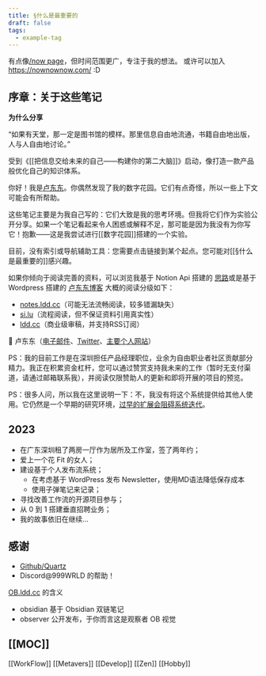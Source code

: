 ```yaml
---
title: §什么是最重要的
draft: false
tags:
  - example-tag
---
```

有点像[/now page](https://sivers.org/nowff)，但时间范围更广，专注于我的想法。
或许可以加入 https://nownownow.com/ :D
## 序章：关于这些笔记

**为什么分享**

“如果有天堂，那一定是图书馆的模样。那里信息自由地流通，书籍自由地出版，人与人自由地讨论。” 

受到《[[把信息交给未来的自己——构建你的第二大脑]]》启动，像打造一款产品般优化自己的知识体系。

你好！我是[卢东东](https://si.lu)。你偶然发现了我的数字花园。它们有点奇怪，所以一些上下文可能会有所帮助。

这些笔记主要是为我自己写的：它们大致是我的思考环境。但我将它们作为实验公开分享。如果一个笔记看起来令人困惑或解释不足，那可能是因为我没有为你写它！抱歉——这是我尝试进行[[数字花园]]搭建的一个实验。

目前，没有索引或导航辅助工具：您需要点击链接到某个起点。您可能对[[§什么是最重要的]]感兴趣。

如果你倾向于阅读完善的资料，可以浏览我基于 Notion Api 搭建的 [思路](https://si.lu)或是基于 Wordpress 搭建的 [卢东东博客](https://ldd.cc)
大概的阅读分级如下：
- [notes.ldd.cc](https://notes.ldd.cc)（可能无法流畅阅读，较多错漏缺失）
- [si.lu](https://si.lu)（流程阅读，但不保证资料引用真实性）
- [ldd.cc](https://ldd.cc)（商业级审稿，并支持RSS订阅）

👋 卢东东（[电子邮件](mailto:xjoylu@gmail.com)、[Twitter](https://twitter.com/andy_matuschak)、[主要个人网站](https://ldd.cc/)）

PS：我的目前工作是在深圳担任产品经理职位，业余为自由职业者社区贡献部分精力。我正在积累资金杠杆，您可以通过赞赏支持我未来的工作（暂时无支付渠道，请通过邮箱联系我），并阅读仅限赞助人的更新和即将开展的项目的预览。

PS：很多人问，所以我在这里说明一下：不，我没有将这个系统提供给其他人使用。它仍然是一个早期的研究环境，[过早的扩展会阻碍系统迭代](https://notes.andymatuschak.org/z2kr7QrJczqYyfwLFcv1FLEUMdVTsgfYSdFXA)。
##  2023
- 在广东深圳租了两房一厅作为居所及工作室，签了两年约；
- 爱上一个花 Fit 的女人；
- 建设基于个人发布流系统；
	- 在考虑基于 WordPress 发布 Newsletter，使用MD语法降低保存成本
	- 使用子弹笔记来记录；
- 寻找改善工作流的开源项目参与；
- 从 0 到 1 搭建垂直招聘业务；
- 我的故事依旧在继续...

## 感谢
- [Github/Quartz]((https://www.runoob.com))
- Discord@999WRLD 的帮助！

[OB.ldd.cc](https://ob.ldd.cc) 的含义
- obsidian 基于 Obsidian 双链笔记
- observer 公开发布，于你而言这是观察者 OB 视觉

## [[MOC]]
[[WorkFlow]]
[[Metavers]]
[[Develop]]
[[Zen]]
[[Hobby]]